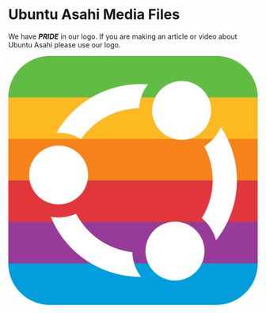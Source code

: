 # Ubuntu Asahi Media Files

We have ***PRIDE*** in our logo. If you are making an article or video about Ubuntu Asahi please use our logo.

![Ubunt Asahi Logo](logo/logo-rounded.png "Ubuntu Asahi Logo")
